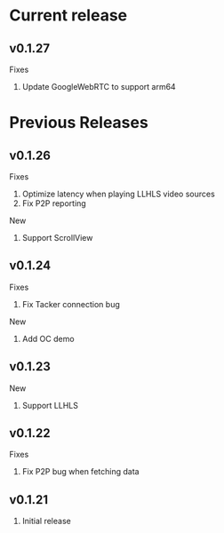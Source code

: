 # Current release

## v0.1.27

Fixes

1. Update GoogleWebRTC to support arm64

# Previous Releases

## v0.1.26

Fixes

1. Optimize latency when playing LLHLS video sources
2. Fix P2P reporting

New

1. Support ScrollView

## v0.1.24

Fixes

1. Fix Tacker connection bug

New

1. Add OC demo

## v0.1.23

New

1. Support LLHLS

## v0.1.22

Fixes

1. Fix P2P bug when fetching data

## v0.1.21

1. Initial release
